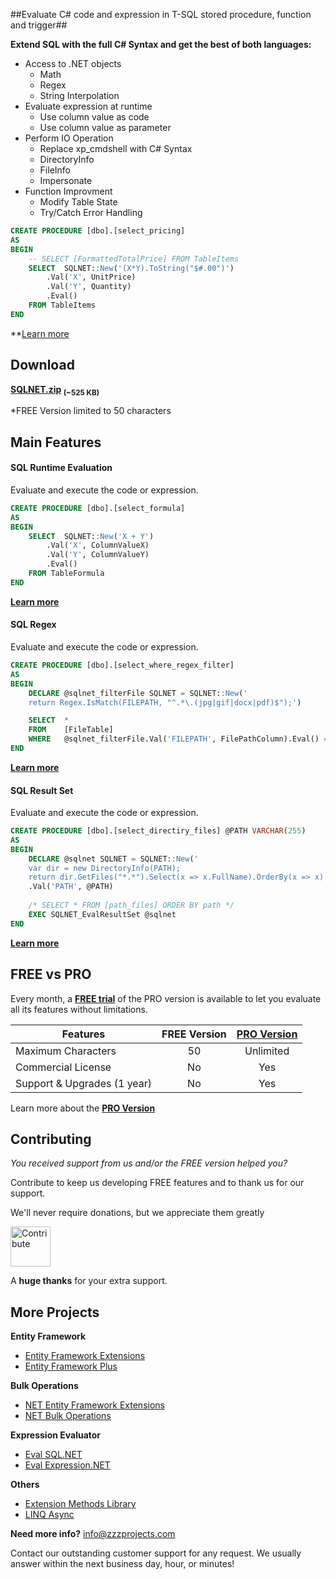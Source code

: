 ##Evaluate C# code and expression in T-SQL stored procedure, function and trigger##

**Extend SQL with the full C# Syntax and get the best of both languages:**

- Access to .NET objects
	- Math
	- Regex
	- String Interpolation
- Evaluate expression at runtime
	- Use column value as code
	- Use column value as parameter
- Perform IO Operation
	- Replace xp_cmdshell with C# Syntax
	- DirectoryInfo
	- FileInfo
	- Impersonate
- Function Improvment
	- Modify Table State
	- Try/Catch Error Handling
    
```sql
CREATE PROCEDURE [dbo].[select_pricing]
AS
BEGIN
    -- SELECT [FormattedTotalPrice] FROM TableItems
    SELECT  SQLNET::New('(X*Y).ToString("$#.00")')
        .Val('X', UnitPrice)
        .Val('Y', Quantity)
        .Eval()
    FROM TableItems
END
```

**[Learn more](https://github.com/zzzprojects/Eval-SQL.NET/wiki)

## Download
**[SQLNET.zip](https://github.com/zzzprojects/Eval-SQL.NET/releases) <sub>(~525 KB)</sub>** 

*FREE Version limited to 50 characters

## Main Features
#### SQL Runtime Evaluation

Evaluate and execute the code or expression.

```sql
CREATE PROCEDURE [dbo].[select_formula]
AS
BEGIN
	SELECT  SQLNET::New('X + Y')
		.Val('X', ColumnValueX)
		.Val('Y', ColumnValueY)
		.Eval()
	FROM TableFormula
END
```

**[Learn more](https://github.com/zzzprojects/Eval-SQL.NET/wiki)**

#### SQL Regex

Evaluate and execute the code or expression.

```sql
CREATE PROCEDURE [dbo].[select_where_regex_filter]
AS
BEGIN
    DECLARE @sqlnet_filterFile SQLNET = SQLNET::New('
    return Regex.IsMatch(FILEPATH, "^.*\.(jpg|gif|docx|pdf)$");')

    SELECT  *
    FROM    [FileTable]
    WHERE   @sqlnet_filterFile.Val('FILEPATH', FilePathColumn).Eval() = 1
END
```

**[Learn more](https://github.com/zzzprojects/Eval-SQL.NET/wiki)**

#### SQL Result Set

Evaluate and execute the code or expression.

```sql
CREATE PROCEDURE [dbo].[select_directiry_files] @PATH VARCHAR(255)
AS
BEGIN
	DECLARE @sqlnet SQLNET = SQLNET::New('
	var dir = new DirectoryInfo(PATH);
	return dir.GetFiles("*.*").Select(x => x.FullName).OrderBy(x => x).ToList();')
	.Val('PATH', @PATH)
	
	/* SELECT * FROM [path_files] ORDER BY path */
	EXEC SQLNET_EvalResultSet @sqlnet
END
```

**[Learn more](https://github.com/zzzprojects/Eval-SQL.NET/wiki)**

## FREE vs PRO
Every month, a **[FREE trial](https://github.com/zzzprojects/Eval-SQL.NET/releases)** of the PRO version is available to let you evaluate all its features without limitations.

Features | FREE Version | [PRO Version](http://eval-sql.net/#pro)
------------ | :-------------: | :-------------:
Maximum Characters | 50 | Unlimited
Commercial License | No | Yes
Support & Upgrades (1 year) | No | Yes
Learn more about the **[PRO Version](http://eval-sql.net/#pro)**

## Contributing
_You received support from us and/or the FREE version helped you?_

Contribute to keep us developing FREE features and to thank us for our support.

We'll never require donations, but we appreciate them greatly

<a href="http://www.zzzprojects.com/contribute/" target="_blank"><img src="http://www.zzzprojects.com/images/paypal-contribute.png" alt="Contribute" height="64"></a>

A **huge thanks** for your extra support.


## More Projects

**Entity Framework**
- [Entity Framework Extensions](http://www.zzzprojects.com/products/dotnet-development/entity-framework-extensions/)
- [Entity Framework Plus](https://github.com/zzzprojects/EntityFramework-Plus)

**Bulk Operations**
- [NET Entity Framework Extensions](http://www.zzzprojects.com/products/dotnet-development/entity-framework-extensions/)
- [NET Bulk Operations](http://www.zzzprojects.com/products/dotnet-development/bulk-operations/)

**Expression Evaluator**
- [Eval SQL.NET](https://github.com/zzzprojects/Eval-SQL.NET)
- [Eval Expression.NET](https://github.com/zzzprojects/Eval-Expression.NET)

**Others**
- [Extension Methods Library](https://github.com/zzzprojects/Z.ExtensionMethods/)
- [LINQ Async](https://github.com/zzzprojects/Linq-AsyncExtensions)

**Need more info?** info@zzzprojects.com

Contact our outstanding customer support for any request. We usually answer within the next business day, hour, or minutes!
